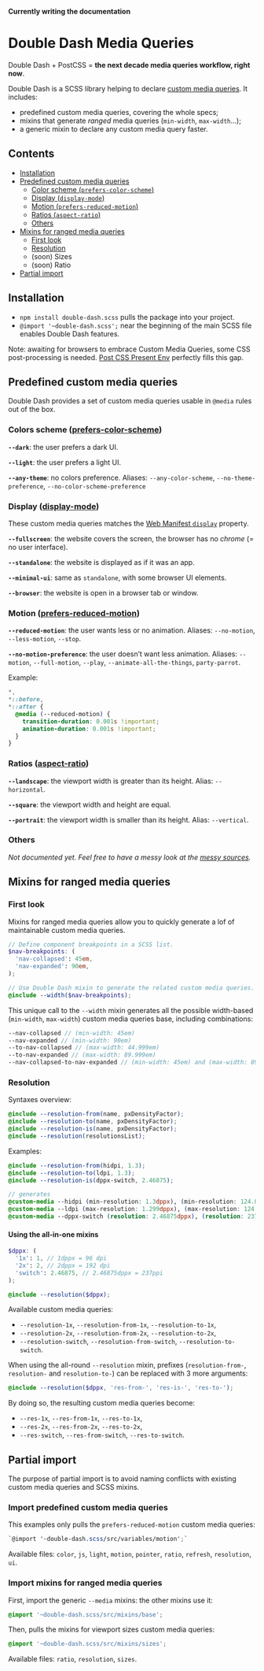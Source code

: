 **Currently writing the documentation**

# Double Dash Media Queries

Double Dash + PostCSS = **the next decade media queries workflow, right now**.

Double Dash is a SCSS library helping to declare [custom media queries](doc/custom-media-queries.md). It includes:
- predefined custom media queries, covering the whole specs;
- mixins that generate *ranged* media queries (`min-width`, `max-width`…);
- a generic mixin to declare any custom media query faster.

## Contents

- [Installation](#installation)
- [Predefined custom media queries](#predefined-custom-media-queries)
  - [Color scheme (`prefers-color-scheme`)](#colors-scheme-prefers-color-scheme)
  - [Display (`display-mode`)](#display-display-mode)
  - [Motion (`prefers-reduced-motion`)](#motion-prefers-reduced-motion)
  - [Ratios (`aspect-ratio`)](#ratios-aspect-ratio)
  - [Others](#others)
- [Mixins for ranged media queries](#mixins-for-ranged-media-queries)
    - [First look](#first-look)
    - [Resolution](#resolution)
    - (soon) Sizes
    - (soon) Ratio
- [Partial import](#partial-import)

## Installation

- `npm install double-dash.scss` pulls the package into your project.
- `@import '~double-dash.scss';` near the beginning of the main SCSS file enables Double Dash features.

Note: awaiting for browsers to embrace Custom Media Queries, some CSS post-processing is needed. [Post CSS Present Env](https://preset-env.cssdb.org/) perfectly fills this gap.

## Predefined custom media queries

Double Dash provides a set of custom media queries usable in `@media` rules out of the box.

### Colors scheme ([prefers-color-scheme](https://developer.mozilla.org/en-US/docs/Web/CSS/@media/prefers-color-scheme))

**`--dark`**: the user prefers a dark UI.

**`--light`**: the user prefers a light UI.

**`--any-theme`**: no colors preference.
Aliases: `--any-color-scheme`, `--no-theme-preference`, `--no-color-scheme-preference`


### Display ([display-mode](https://developer.mozilla.org/en-US/docs/Web/CSS/@media/display-mode))

These custom media queries matches the [Web Manifest `display`](https://developer.mozilla.org/en-US/docs/Web/Manifest#display) property.

**`--fullscreen`**: the website covers the screen, the browser has no _chrome_ (= no user interface).

**`--standalone`**: the website is displayed as if it was an app.

**`--minimal-ui`**: same as `standalone`, with some browser UI elements.

**`--browser`**: the website is open in a browser tab or window.

### Motion ([prefers-reduced-motion](https://developer.mozilla.org/en-US/docs/Web/CSS/@media/prefers-reduced-motion))

**`--reduced-motion`**: the user wants less or no animation.
Aliases: `--no-motion`, `--less-motion`, `--stop`.

**`--no-motion-preference`**: the user doesn’t want less animation.
Aliases: `--motion`, `--full-motion`, `--play`, `--animate-all-the-things`, `party-parrot`.

Example:
```scss
*,
*::before,
*::after {
  @media (--reduced-motion) {
    transition-duration: 0.001s !important;
    animation-duration: 0.001s !important;
  }
}
```

### Ratios ([aspect-ratio](https://developer.mozilla.org/en-US/docs/Web/CSS/@media/aspect-ratio))

**`--landscape`**: the viewport width is greater than its height.
Alias: `--horizontal`.

**`--square`**: the viewport width and height are equal.

**`--portrait`**: the viewport width is smaller than its height.
Alias: `--vertical`.

### Others

*Not documented yet. Feel free to have a messy look at the [messy sources](https://github.com/meduzen/--media.scss/tree/master/src/variables).*

## Mixins for ranged media queries


### First look

Mixins for ranged media queries allow you to quickly generate a lof of maintainable custom media queries.

```scss
// Define component breakpoints in a SCSS list.
$nav-breakpoints: (
  'nav-collapsed': 45em,
  'nav-expanded': 90em,
);

// Use Double Dash mixin to generate the related custom media queries.
@include --width($nav-breakpoints);
```

This unique call to the `--width` mixin generates all the possible width-based (`min-width`, `max-width`) custom media queries base, including combinations:
```scss
--nav-collapsed // (min-width: 45em)
--nav-expanded // (min-width: 90em)
--to-nav-collapsed // (max-width: 44.999em)
--to-nav-expanded // (max-width: 89.999em)
--nav-collapsed-to-nav-expanded // (min-width: 45em) and (max-width: 89.999em)
```

### Resolution

Syntaxes overview:

```scss
@include --resolution-from(name, pxDensityFactor);
@include --resolution-to(name, pxDensityFactor);
@include --resolution-is(name, pxDensityFactor);
@include --resolution(resolutionsList);
```

Examples:

```scss
@include --resolution-from(hidpi, 1.3);
@include --resolution-to(ldpi, 1.3);
@include --resolution-is(dppx-switch, 2.46875);

// generates
@custom-media --hidpi (min-resolution: 1.3dppx), (min-resolution: 124.8dpi);
@custom-media --ldpi (max-resolution: 1.299dppx), (max-resolution: 124.799dpi);
@custom-media --dppx-switch (resolution: 2.46875dppx), (resolution: 237dpi);
```

#### Using the all-in-one mixins

```scss
$dppx: (
  '1x': 1, // 1dppx = 96 dpi
  '2x': 2, // 2dppx = 192 dpi
  'switch': 2.46875, // 2.46875dppx = 237ppi
);

@include --resolution($dppx);
```

Available custom media queries:
- `--resolution-1x`, `--resolution-from-1x`, `--resolution-to-1x`,
- `--resolution-2x`, `--resolution-from-2x`, `--resolution-to-2x`,
- `--resolution-switch`, `--resolution-from-switch`, `--resolution-to-switch`.

When using the all-round `--resolution` mixin, prefixes (`resolution-from-`, `resolution-` and `resolution-to-`) can be replaced with 3 more arguments:

```scss
@include --resolution($dppx, 'res-from-', 'res-is-', 'res-to-');
```

By doing so, the resulting custom media queries become:
- `--res-1x`, `--res-from-1x`, `--res-to-1x`,
- `--res-2x`, `--res-from-2x`, `--res-to-2x`,
- `--res-switch`, `--res-from-switch`, `--res-to-switch`.

## Partial import

The purpose of partial import is to avoid naming conflicts with existing custom media queries and SCSS mixins.

### Import predefined custom media queries

This examples only pulls the `prefers-reduced-motion` custom media queries:

```scss
`@import '~double-dash.scss/src/variables/motion';`
```

Available files: `color`, `js`, `light`, `motion`, `pointer`, `ratio`, `refresh`, `resolution`, `ui`.

### Import mixins for ranged media queries

First, import the generic `--media` mixins: the other mixins use it:

```scss
@import '~double-dash.scss/src/mixins/base';
```

Then, pulls the mixins for viewport sizes custom media queries:

```scss
@import '~double-dash.scss/src/mixins/sizes';
```

Available files: `ratio`, `resolution`, `sizes`.
